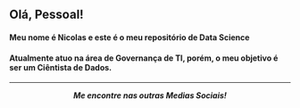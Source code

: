 ## Olá, Pessoal!</h2>
#### Meu nome é Nicolas e este é o meu repositório de Data Science

#### Atualmente atuo na área de Governança de TI, porém, o meu objetivo é ser um Ciêntista de Dados.

<hr/>
<p align="center">
  <b><i>Me encontre nas outras Medias Sociais!</i></b>


<!--
**NicolasRaphael/nicolasraphael** is a ✨ _special_ ✨ repository because its `README.md` (this file) appears on your GitHub profile.

Here are some ideas to get you started:

- 🔭 I’m currently working on ...
- 🌱 I’m currently learning ...
- 👯 I’m looking to collaborate on ...
- 🤔 I’m looking for help with ...
- 💬 Ask me about ...
- 📫 How to reach me: ...
- 😄 Pronouns: ...
- ⚡ Fun fact: ...
-->
